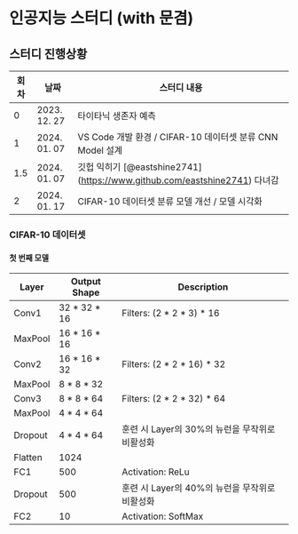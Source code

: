 # 인공지능 스터디 (with 문겸)

## 스터디 진행상황
| 회차 | 날짜        | 스터디 내용                                  |
|------|-------------|--------------------------------------------|
| 0    | 2023. 12. 27 | 타이타닉 생존자 예측                        |
| 1    | 2024. 01. 07 | VS Code 개발 환경 / CIFAR-10 데이터셋 분류 CNN Model 설계 |
| 1.5    | 2024. 01. 07 | 깃헙 익히기 [@eastshine2741] (https://www.github.com/eastshine2741) 다녀감 |
| 2    | 2024. 01. 17 | CIFAR-10 데이터셋 분류 모델 개선 / 모델 시각화 |


### CIFAR-10 데이터셋

#### 첫 번째 모델

| Layer | Output Shape  | Description |
|-------|---------------|-------------|
| Conv1  | 32 * 32 * 16  | Filters: (2 * 2 * 3) * 16 |
| MaxPool | 16 * 16 * 16 |             |
| Conv2 | 16 * 16 * 32 | Filters: (2 * 2 * 16) * 32 |
| MaxPool | 8 * 8 * 32 |            |
| Conv3 | 8 * 8 * 64 | Filters: (2 * 2 * 32) * 64 |
| MaxPool | 4 * 4 * 64 |            |
| Dropout | 4 * 4 * 64   | 훈련 시 Layer의 30%의 뉴런을 무작위로 비활성화 | 
| Flatten | 1024  |           |
| FC1   |  500    | Activation: ReLu    |
| Dropout |  500  | 훈련 시 Layer의 40%의 뉴런을 무작위로 비활성화 |
| FC2   | 10     | Activation: SoftMax   | 